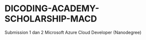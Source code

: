 # DICODING-ACADEMY-SCHOLARSHIP-MACD
Submission 1 dan 2 Microsoft Azure Cloud Developer (Nanodegree) 
